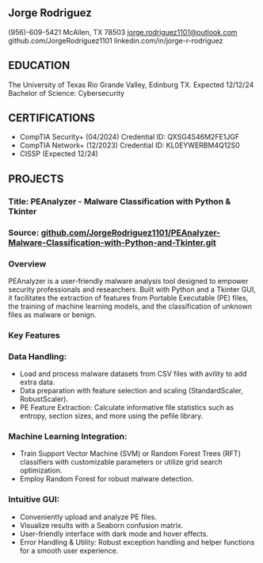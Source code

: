 
## Jorge Rodriguez
(956)-609-5421
McAllen, TX 78503
jorge.rodriguez1101@outlook.com
github.com/JorgeRodriguez1101
linkedin.com/in/jorge-r-rodriguez

## EDUCATION
The University of Texas Rio Grande Valley, Edinburg TX.	Expected 12/12/24
Bachelor of Science: Cybersecurity

## CERTIFICATIONS
* CompTIA Security+ (04/2024) Credential ID: QXSG4S46M2FE1JGF
* CompTIA Network+ (12/2023) Credential ID: KL0EYWERBM4Q12S0
* CISSP (Expected 12/24)

## PROJECTS
### Title: PEAnalyzer - Malware Classification with Python & Tkinter
### Source: [github.com/JorgeRodriguez1101/PEAnalyzer-Malware-Classification-with-Python-and-Tkinter.git](https://github.com/JorgeRodriguez1101/PEAnalyzer-Malware-Classification-with-Python-and-Tkinter.git)

### Overview

PEAnalyzer is a user-friendly malware analysis tool designed to empower security professionals and researchers.  Built with Python and a Tkinter GUI, it facilitates the extraction of features from Portable Executable (PE) files, the training of machine learning models, and the classification of unknown files as malware or benign.

### Key Features

### Data Handling:
* Load and process malware datasets from CSV files with avility to add extra data.
* Data preparation with feature selection and scaling (StandardScaler, RobustScaler).
* PE Feature Extraction: Calculate informative file statistics such as entropy, section sizes, and more using the pefile library.
  
### Machine Learning Integration:
* Train Support Vector Machine (SVM) or Random Forest Trees (RFT) classifiers with customizable parameters or utilize grid search optimization.
* Employ Random Forest for robust malware detection.
  
### Intuitive GUI:
* Conveniently upload and analyze PE files.
* Visualize results with a Seaborn confusion matrix.
* User-friendly interface with dark mode and hover effects.
* Error Handling & Utility: Robust exception handling and helper functions for a smooth user experience.

